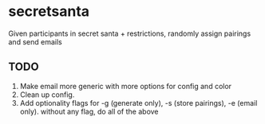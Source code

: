 # secretsanta
Given participants in secret santa + restrictions, randomly assign pairings and send emails

## TODO

1. Make email more generic with more options for config and color
2. Clean up config.
3. Add optionality flags for -g (generate only), -s (store pairings), -e (email only). without any flag, do all of the above